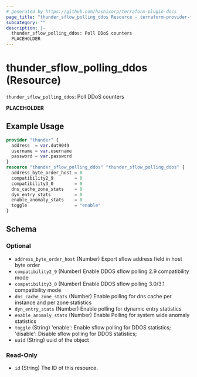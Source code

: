 ```yaml
---
# generated by https://github.com/hashicorp/terraform-plugin-docs
page_title: "thunder_sflow_polling_ddos Resource - terraform-provider-thunder"
subcategory: ""
description: |-
  thunder_sflow_polling_ddos: Poll DDoS counters
  PLACEHOLDER
---
```


# thunder_sflow_polling_ddos (Resource)

`thunder_sflow_polling_ddos`: Poll DDoS counters

__PLACEHOLDER__

## Example Usage

```terraform
provider "thunder" {
  address  = var.dut9049
  username = var.username
  password = var.password
}
resource "thunder_sflow_polling_ddos" "thunder_sflow_polling_ddos" {
  address_byte_order_host = 0
  compatibility2_9        = 0
  compatibility3_0        = 0
  dns_cache_zone_stats    = 0
  dyn_entry_stats         = 0
  enable_anomaly_stats    = 0
  toggle                  = "enable"
}
```

<!-- schema generated by tfplugindocs -->
## Schema

### Optional

- `address_byte_order_host` (Number) Export sflow address field in host byte order
- `compatibility2_9` (Number) Enable DDOS sflow polling 2.9 compatibility mode
- `compatibility3_0` (Number) Enable DDOS sflow polling 3.0/3.1 compatibility mode
- `dns_cache_zone_stats` (Number) Enable polling for dns cache per instance and per zone statistics
- `dyn_entry_stats` (Number) Enable polling for dynamic entry statistics
- `enable_anomaly_stats` (Number) Enable Polling for system wide anomaly statistics
- `toggle` (String) 'enable': Enable sflow polling for DDOS statistics; 'disable': Disable sflow polling for DDOS statistics;
- `uuid` (String) uuid of the object

### Read-Only

- `id` (String) The ID of this resource.


